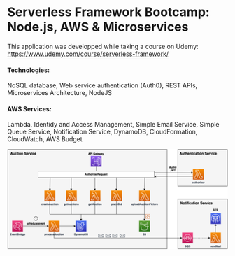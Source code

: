 # Serverless Framework Bootcamp: Node.js, AWS & Microservices

This application was developped while taking a course on Udemy:
https://www.udemy.com/course/serverless-framework/

#### Technologies:
NoSQL database, Web service authentication (Auth0), REST APIs, Microservices Architecture, NodeJS 
#### AWS Services:
Lambda, Identidy and Access Management, Simple Email Service, Simple Queue Service, Notification Service, DynamoDB, CloudFormation, CloudWatch, AWS Budget

![High Level Architecture](./aws-serverless-auctions.png)
